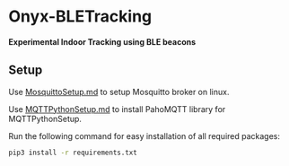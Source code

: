 # Onyx-BLETracking
 #### Experimental Indoor Tracking using BLE beacons

## Setup

 Use [MosquittoSetup.md](https://gitlab.com/aj-ames/Onyx-BLETracker/blob/master/MosquittoSetup.md) to setup Mosquitto broker on linux.

Use [MQTTPythonSetup.md](https://gitlab.com/aj-ames/Onyx-BLETracker/blob/master/MQTTPythonSetup.md) to install PahoMQTT library for MQTTPythonSetup.

Run the following command for easy installation of all required packages:
```sh
pip3 install -r requirements.txt
```
